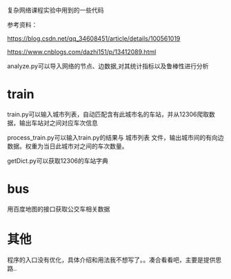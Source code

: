 复杂网络课程实验中用到的一些代码

参考资料：

https://blog.csdn.net/qq_34608451/article/details/100561019

https://www.cnblogs.com/dazhi151/p/13412089.html

analyze.py可以导入网络的节点、边数据,对其统计指标以及鲁棒性进行分析

# train

train.py可以输入城市列表，自动匹配含有此城市名的车站，并从12306爬取数据，输出车站对之间对应车次信息

process_train.py可以输入train.py的结果与 城市列表 文件，输出城市间的有向边数据。权重为当日此城市对之间的车次数量。

getDict.py可以获取12306的车站字典

# bus 

用百度地图的接口获取公交车相关数据

# 其他

程序的入口没有优化，具体介绍和用法我不想写了。。凑合看看吧，主要是提供思路..

